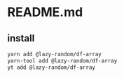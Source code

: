 # README.md

    

## install

```bash
yarn add @lazy-random/df-array
yarn-tool add @lazy-random/df-array
yt add @lazy-random/df-array
```

